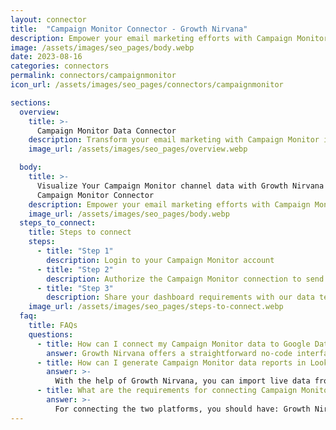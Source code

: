 ```yaml
---
layout: connector
title:  "Campaign Monitor Connector - Growth Nirvana"
description: Empower your email marketing efforts with Campaign Monitor insights integrated into Looker Studio's analytics environment.
image: /assets/images/seo_pages/body.webp
date: 2023-08-16
categories: connectors
permalink: connectors/campaignmonitor
icon_url: /assets/images/seo_pages/connectors/campaignmonitor

sections:
  overview:
    title: >-
      Campaign Monitor Data Connector
    description: Transform your email marketing with Campaign Monitor integration. Seamlessly merge email engagement data from Campaign Monitor with Looker Studio's analytical capabilities, unlocking insights that power email strategies, customer interactions, and campaign performance.
    image_url: /assets/images/seo_pages/overview.webp

  body:
    title: >-
      Visualize Your Campaign Monitor channel data with Growth Nirvana's
      Campaign Monitor Connector
    description: Empower your email marketing efforts with Campaign Monitor insights integrated into Looker Studio's analytics environment.
    image_url: /assets/images/seo_pages/body.webp
  steps_to_connect:
    title: Steps to connect
    steps:
      - title: "Step 1"
        description: Login to your Campaign Monitor account
      - title: "Step 2"
        description: Authorize the Campaign Monitor connection to send data to Growth Nirvana
      - title: "Step 3"
        description: Share your dashboard requirements with our data team. We will build the report for you.
    image_url: /assets/images/seo_pages/steps-to-connect.webp
  faq:
    title: FAQs
    questions:
      - title: How can I connect my Campaign Monitor data to Google Data Studio/Looker Studio?
        answer: Growth Nirvana offers a straightforward no-code interface to connect to Campaign Monitor data sources.
      - title: How can I generate Campaign Monitor data reports in Looker Studio?
        answer: >-
          With the help of Growth Nirvana, you can import live data from Campaign Monitor into Looker Studio. These data can be viewed in charts, tables, and dashboards to generate branded reports that can be shared instantly.
      - title: What are the requirements for connecting Campaign Monitor and Looker Studio?
        answer: >-
          For connecting the two platforms, you should have: Growth Nirvana Account and Campaign Monitor Ads Account
---
```

